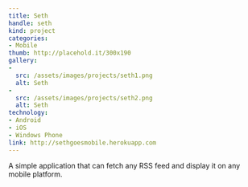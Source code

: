 ```yaml
---
title: Seth
handle: seth
kind: project
categories:
- Mobile
thumb: http://placehold.it/300x190
gallery:
-
  src: /assets/images/projects/seth1.png
  alt: Seth
-
  src: /assets/images/projects/seth2.png
  alt: Seth
technology:
- Android
- iOS
- Windows Phone
link: http://sethgoesmobile.herokuapp.com
---
```


A simple application that can fetch any RSS feed and display it on any mobile platform.
